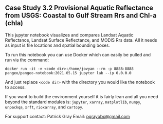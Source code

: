 ## Case Study 3.2 Provisional Aquatic Reflectance from USGS: Coastal to Gulf Stream Rrs and Chl-a (chla)

This jupyter notebook visualizes and compares Landsat Aquatic Reflectance, Landsat Surface Reflectance, and MODIS Rrs data. All it needs as input is file locations and spatial bounding boxes.

To run this notebook you can use Docker which can easily be pulled and run via the command:

`docker run -it -v <code dir>:/home/jovyan --rm -p 8888:8888 pangeo/pangeo-notebook:2021.05.15 jupyter lab --ip 0.0.0.0`

And just replace `<code dir>` with the directory you would like the notebook to access.

If you want to build the environment yourself it is fairly lean and all you need beyond the standard modules is:
`jupyter`, `xarray`, `matplotlib`, `numpy`, `unpackqa`, `xrft`, `rioxarray`, and `cartopy`.

For support contact: Patrick Gray
Email: pgrayobx@gmail.com
